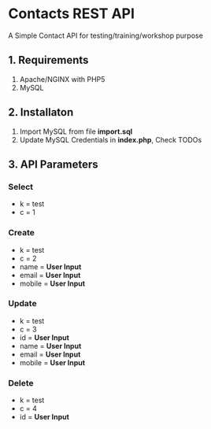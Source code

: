 # Contacts REST API
A Simple Contact API for testing/training/workshop purpose

## 1. Requirements
1. Apache/NGINX with PHP5
2. MySQL

## 2. Installaton
1. Import MySQL from file **import.sql**
2. Update MySQL Credentials in **index.php**, Check TODOs

## 3. API Parameters

### Select
* k = test
* c = 1

### Create
* k = test
* c = 2
* name = **User Input**
* email = **User Input**
* mobile = **User Input**

### Update
* k = test
* c = 3
* id = **User Input**
* name = **User Input**
* email = **User Input**
* mobile = **User Input**

### Delete
* k = test
* c = 4
* id = **User Input**

